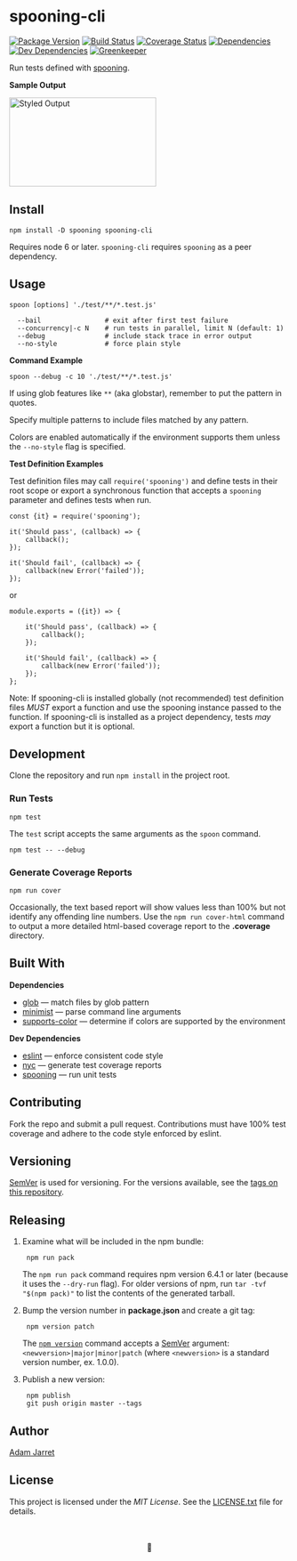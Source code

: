 # spooning-cli

[![Package Version](https://img.shields.io/npm/v/spooning-cli.svg)](https://npmjs.com/package/spooning-cli)
[![Build Status](https://img.shields.io/travis/adamjarret/spooning-cli.svg)](https://travis-ci.org/adamjarret/spooning-cli)
[![Coverage Status](https://img.shields.io/codecov/c/github/adamjarret/spooning-cli.svg)](https://codecov.io/gh/adamjarret/spooning-cli)
[![Dependencies](https://img.shields.io/david/adamjarret/spooning-cli.svg)](https://david-dm.org/adamjarret/spooning-cli)
[![Dev Dependencies](https://img.shields.io/david/dev/adamjarret/spooning-cli.svg)](https://david-dm.org/adamjarret/spooning-cli?type=dev)
[![Greenkeeper](https://badges.greenkeeper.io/adamjarret/spooning-cli.svg)](https://greenkeeper.io/)

Run tests defined with [spooning][spooning].

__Sample Output__

<img src="https://adamjarret.github.io/spooning/img/ss-unicode.jpeg" alt="Styled Output" width="264" height="160" />

## Install

	npm install -D spooning spooning-cli
	
Requires node 6 or later. `spooning-cli` requires `spooning` as a peer dependency. 

## Usage

    spoon [options] './test/**/*.test.js'
    
      --bail                # exit after first test failure
      --concurrency|-c N    # run tests in parallel, limit N (default: 1)
      --debug               # include stack trace in error output
      --no-style            # force plain style

__Command Example__

    spoon --debug -c 10 './test/**/*.test.js'

If using glob features like `**` (aka globstar), remember to put the pattern in quotes.

Specify multiple patterns to include files matched by any pattern.

Colors are enabled automatically if the environment supports them unless the `--no-style` flag is specified.

__Test Definition Examples__

Test definition files may call `require('spooning')` and define tests in their root scope
or export a synchronous function that accepts a `spooning` parameter and defines tests when run.

    const {it} = require('spooning');
    
    it('Should pass', (callback) => {
        callback();
    });

    it('Should fail', (callback) => {
        callback(new Error('failed'));
    });

or

    module.exports = ({it}) => {
    
        it('Should pass', (callback) => {
            callback();
        });

        it('Should fail', (callback) => {
            callback(new Error('failed'));
        });
    };

Note: If spooning-cli is installed globally (not recommended) test definition files _MUST_ export a function
and use the spooning instance passed to the function.
If spooning-cli is installed as a project dependency, tests _may_ export a function but it is optional.
    	
## Development

Clone the repository and run `npm install` in the project root.	

### Run Tests

    npm test
    
The `test` script accepts the same arguments as the `spoon` command. 

    npm test -- --debug

### Generate Coverage Reports

    npm run cover
    
Occasionally, the text based report will show values less than 100% but not identify any offending line numbers.
Use the `npm run cover-html` command to output a more detailed html-based coverage report to the
__.coverage__ directory.

## Built With

__Dependencies__

- [glob][glob] — match files by glob pattern
- [minimist][minimist] — parse command line arguments
- [supports-color][supports-color] — determine if colors are supported by the environment

__Dev Dependencies__

- [eslint][eslint] — enforce consistent code style
- [nyc][nyc] — generate test coverage reports
- [spooning][spooning] — run unit tests
	
## Contributing

Fork the repo and submit a pull request.
Contributions must have 100% test coverage and adhere to the code style enforced by eslint. 

## Versioning

[SemVer][semVer] is used for versioning.
For the versions available, see the [tags on this repository][tags]. 

## Releasing

1. Examine what will be included in the npm bundle:

        npm run pack
        
    The `npm run pack` command requires npm version 6.4.1 or later (because it uses the `--dry-run` flag).
    For older versions of npm, run `tar -tvf "$(npm pack)"` to list the contents of the generated tarball.

2. Bump the version number in __package.json__ and create a git tag:

        npm version patch

    The [`npm version`][npmVersion] command accepts a [SemVer][semVer] argument:
     `<newversion>|major|minor|patch` (where `<newversion>` is a standard version number, ex. 1.0.0).

3. Publish a new version:

        npm publish
        git push origin master --tags

## Author

[Adam Jarret](https://atj.me)

## License

This project is licensed under the _MIT License_.
See the [LICENSE.txt][license] file for details.

<div align="center"><br><br>🥄</div>

[supports-color]: https://www.npmjs.com/package/supports-color

[minimist]: https://www.npmjs.com/package/minimist

[glob]: https://www.npmjs.com/package/glob

[semVer]: https://semver.org/

[npmVersion]: https://docs.npmjs.com/cli/version

[eslint]: https://eslint.org

[nyc]: https://istanbul.js.org/

[spooning]: https://adamjarret.github.io/spooning/

[tags]: https://github.com/adamjarret/spooning-cli/tags

[license]: https://github.com/adamjarret/spooning-cli/blob/master/LICENSE.txt

